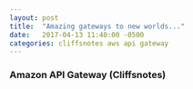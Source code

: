 ```yaml
---
layout: post
title:  "Amazing gateways to new worlds..."
date:   2017-04-13 11:40:00 -0500
categories: cliffsnotes aws api gateway
---
```


### Amazon API Gateway (Cliffsnotes) ###




